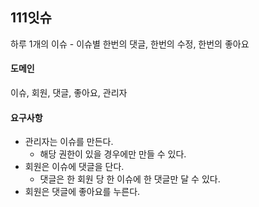 ## 111잇슈
하루 1개의 이슈 - 이슈별 한번의 댓글, 한번의 수정, 한번의 좋아요

#### 도메인
이슈, 회원, 댓글, 좋아요, 관리자

#### 요구사항
- 관리자는 이슈를 만든다.
    - 해당 권한이 있을 경우에만 만들 수 있다.
- 회원은 이슈에 댓글을 단다.
    - 댓글은 한 회원 당 한 이슈에 한 댓글만 달 수 있다.
- 회원은 댓글에 좋아요를 누른다.